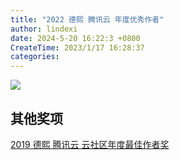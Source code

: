 ```yaml
---
title: "2022 德熙 腾讯云 年度优秀作者"
author: lindexi
date: 2024-5-20 16:22:3 +0800
CreateTime: 2023/1/17 16:28:37
categories: 
---
```



<!--more-->


<!-- CreateTime:2023/1/17 16:28:37 -->


<!-- ![](image/2022 德熙 腾讯云 年度优秀作者/2022 德熙 腾讯云 年度优秀作者0.png) -->

![](http://image.acmx.xyz/lindexi%2F20231171629171974.jpg)

## 其他奖项

[2019 德熙 腾讯云 云社区年度最佳作者奖](https://blog.lindexi.com/post/2019-%E5%BE%B7%E7%86%99-%E8%85%BE%E8%AE%AF%E4%BA%91-%E4%BA%91%E7%A4%BE%E5%8C%BA%E5%B9%B4%E5%BA%A6%E6%9C%80%E4%BD%B3%E4%BD%9C%E8%80%85%E5%A5%96.html )
